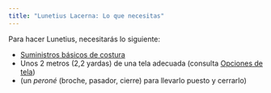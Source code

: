 ```yaml
---
title: "Lunetius Lacerna: Lo que necesitas"
---
```


Para hacer Lunetius, necesitarás lo siguiente:

- [Suministros básicos de costura](/docs/sewing/basic-sewing-supplies)
- Unos 2 metros (2,2 yardas) de una tela adecuada (consulta [Opciones de tela](/docs/designs/lunetius/fabric))
- (un _peroné_ (broche, pasador, cierre) para llevarlo puesto y cerrarlo)
